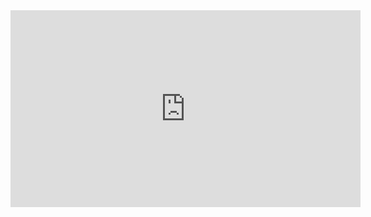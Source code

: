 <iframe width="560" height="315" src="https://raw.githubusercontent.com/aranv160-20/FirebaseCalendarApp/tree/main/media" frameborder="0" allowfullscreen></iframe>
